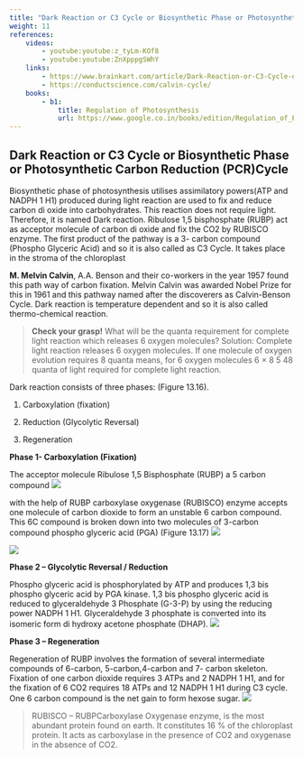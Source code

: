 ```yaml
---
title: "Dark Reaction or C3 Cycle or Biosynthetic Phase or Photosynthetic Carbon Reduction (PCR)Cycle"
weight: 11
references:
    videos:
        - youtube:youtube:z_tyLm-KOf8
        - youtube:youtube:ZnXpppgSWhY
    links:
        - https://www.brainkart.com/article/Dark-Reaction-or-C3-Cycle-or-Biosynthetic-Phase-or-Photosynthetic-Carbon-Reduction-(PCR)-Cycle_33106/
        - https://conductscience.com/calvin-cycle/
    books:
        - b1:
            title: Regulation of Photosynthesis
            url: https://www.google.co.in/books/edition/Regulation_of_Photosynthesis/hoEHCAAAQBAJ?hl=en&gbpv=0
---
```


## Dark Reaction or C3 Cycle or Biosynthetic Phase or Photosynthetic Carbon Reduction (PCR)Cycle

Biosynthetic phase of photosynthesis utilises assimilatory powers(ATP and NADPH 1 H1) produced during light reaction are used to fix and reduce carbon di oxide into carbohydrates. This reaction does not require light. Therefore, it is named Dark reaction. Ribulose 1,5 bisphosphate (RUBP) act as acceptor molecule of carbon di oxide and fix the CO2 by RUBISCO enzyme. The first product of the pathway is a 3- carbon compound (Phospho Glyceric Acid) and so it is also called as C3 Cycle. It takes place in the stroma of the chloroplast

**M.  Melvin Calvin**, A.A. Benson and their co-workers in the year 1957 found this path way of carbon fixation. Melvin Calvin was awarded Nobel Prize for this in 1961 and this pathway named after the discoverers as Calvin-Benson Cycle. Dark reaction is temperature dependent and so it is also called thermo-chemical reaction. 

>**Check your grasp!**
What will be the quanta requirement for complete light reaction which releases 6 oxygen molecules?
Solution: Complete light reaction releases 6 oxygen molecules. If one molecule of oxygen evolution requires 8 quanta means, for 6 oxygen molecules 6 × 8 5 48 quanta of light required for complete light reaction.

Dark reaction consists of three phases: (Figure 13.16).  

1. Carboxylation (fixation)  

2. Reduction (Glycolytic Reversal)  

3. Regeneration

**Phase 1- Carboxylation (Fixation)** 

The acceptor molecule Ribulose 1,5 Bisphosphate (RUBP) a 5 carbon compound 
![](image.7.PNG)

with the help of RUBP carboxylase oxygenase (RUBISCO) enzyme accepts one molecule of carbon dioxide to form an unstable 6 carbon compound. This 6C compound is broken down into two molecules of 3-carbon compound phospho glyceric acid (PGA) (Figure 13.17) 
![](phase1.formula.PNG)

![](13.17.png)

**Phase 2 – Glycolytic Reversal / Reduction** 

Phospho glyceric acid is phosphorylated by ATP and produces 1,3 bis phospho glyceric acid by PGA kinase. 1,3 bis phospho glyceric acid is reduced to glyceraldehyde 3 Phosphate (G-3-P) by using the reducing power NADPH 1 H1. Glyceraldehyde 3 phosphate is converted into its isomeric form di hydroxy acetone phosphate (DHAP). 
![](phase2.formula.PNG)

**Phase 3 – Regeneration** 

Regeneration of RUBP involves the formation of several intermediate compounds of 6-carbon, 5-carbon,4-carbon and 7- carbon skeleton. Fixation of one carbon dioxide requires 3 ATPs and 2 NADPH 1 H1, and for the fixation of 6 CO2 requires 18 ATPs and 12 NADPH 1 H1 during C3 cycle. One 6 carbon compound is the net gain to form hexose sugar. 
![](phase3.formula.PNG)

>RUBISCO – RUBPCarboxylase Oxygenase enzyme, is the most abundant protein found on earth. It constitutes 16 % of the chloroplast protein. It acts as carboxylase in the presence of CO2 and oxygenase in the absence of CO2.